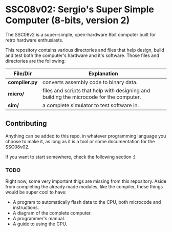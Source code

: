 # SSC08v02: Sergio's Super Simple Computer (8-bits, version 2)

The SSC08v2 is a super-simple, open-hardware 8bit computer built for retro hardware enthusiasts.

This repository contains various directories and files that help design, build and test both the computer's hardware and it's software. Those files and directories are the following:

| File/Dir | Explanation |
| --- | --- |
| **compiler.py** | converts assembly code to binary data. |
| **micro/**      | files and scripts that help with designing and building the microcode for the computer. |
| **sim/**        | a complete simulator to test software in. |

## Contributing

Anything can be added to this repo, in whatever programming language you choose to make it, as long as it is a tool or some documentation for the SSC08v02.

If you want to start somewhere, check the following section :)

### TODO

Right now, some very important thigs are missing from this repository. Aside from completing the already made modules, like the compiler, these things would be super cool to have:
- A program to automatically flash data to the CPU, both microcode and instructions.
- A diagram of the complete computer.
- A programmer's manual.
- A guide to using the CPU.
